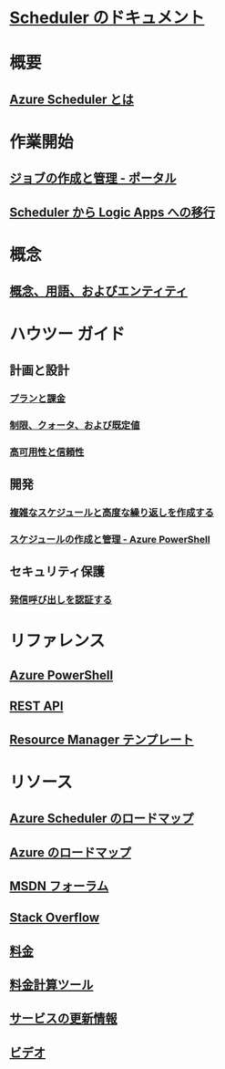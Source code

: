 # [Scheduler のドキュメント](index.md)

# 概要
## [Azure Scheduler とは](scheduler-intro.md)

# 作業開始
## [ジョブの作成と管理 - ポータル](scheduler-get-started-portal.md)
## [Scheduler から Logic Apps への移行](migrate-from-scheduler-to-logic-apps.md)

# 概念
## [概念、用語、およびエンティティ](scheduler-concepts-terms.md)

# ハウツー ガイド
## 計画と設計
### [プランと課金](scheduler-plans-billing.md)
### [制限、クォータ、および既定値](scheduler-limits-defaults-errors.md)
### [高可用性と信頼性](scheduler-high-availability-reliability.md)

## 開発
### [複雑なスケジュールと高度な繰り返しを作成する](scheduler-advanced-complexity.md)
### [スケジュールの作成と管理 - Azure PowerShell](scheduler-powershell-reference.md)

## セキュリティ保護
### [発信呼び出しを認証する](scheduler-outbound-authentication.md)

# リファレンス
## [Azure PowerShell](/powershell/module/azurerm.scheduler)
## [REST API](/rest/api/scheduler)
## [Resource Manager テンプレート](/azure/templates/microsoft.scheduler/allversions)

# リソース
## [Azure Scheduler のロードマップ](https://azure.microsoft.com/updates/?product=scheduler)
## [Azure のロードマップ](https://azure.microsoft.com/updates/)
## [MSDN フォーラム](https://social.msdn.microsoft.com/Forums/home?forum=azurescheduler)
## [Stack Overflow](http://stackoverflow.com/questions/tagged/azure-scheduler)
## [料金](https://azure.microsoft.com/pricing/details/scheduler/)
## [料金計算ツール](https://azure.microsoft.com/pricing/calculator/)
## [サービスの更新情報](https://azure.microsoft.com/updates/?product=scheduler)
## [ビデオ](https://azure.microsoft.com/documentation/videos/index/?services=scheduler)